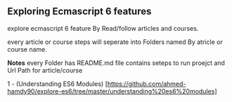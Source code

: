 ## Exploring  Ecmascript 6 features

explore ecmascript 6 feature By Read/follow articles and courses.

every article or course steps will seperate into Folders named By atricle or course name.

**Notes** every Folder has README.md file contains seteps to run proejct and Url Path for article/course

1 - (Understanding ES6 Modules) [https://github.com/ahmed-hamdy90/explore-es6/tree/master/understanding%20es6%20modules]
